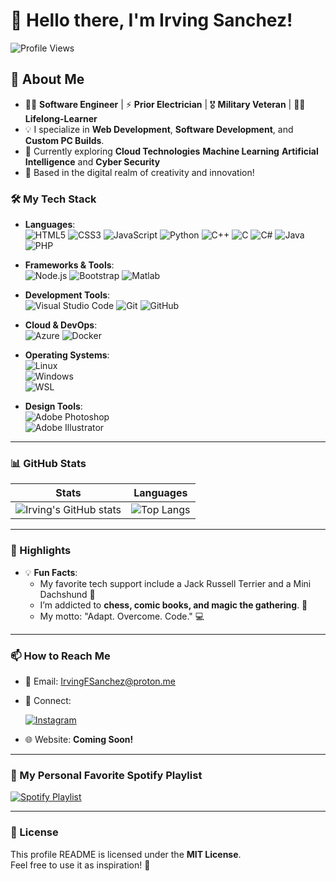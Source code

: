 # 👋 Hello there, I'm Irving Sanchez!  

![Profile Views](https://komarev.com/ghpvc/?username=IrvingFSanchez&color=brightgreen)  

## 🚀 About Me  
- 🧑‍💻 **Software Engineer** | ⚡️ **Prior Electrician** | 🎖️ **Military Veteran** | 🧘🏾 **Lifelong-Learner** 
- 💡 I specialize in **Web Development**, **Software Development**, and **Custom PC Builds**.  
- 🌱 Currently exploring **Cloud Technologies** **Machine Learning** **Artificial Intelligence** and **Cyber Security**
- 📍 Based in the digital realm of creativity and innovation!  

### 🛠️ My Tech Stack  

- **Languages**:  
  ![HTML5](https://img.shields.io/badge/HTML5-E34F26?style=for-the-badge&logo=html5&logoColor=white)
  ![CSS3](https://img.shields.io/badge/CSS3-1572B6?style=for-the-badge&logo=css3&logoColor=white)
  ![JavaScript](https://img.shields.io/badge/JavaScript-F7DF1E?style=for-the-badge&logo=javascript&logoColor=black)
  ![Python](https://img.shields.io/badge/Python-3776AB?style=for-the-badge&logo=python&logoColor=white)
  ![C++](https://img.shields.io/badge/C++-00599C?style=for-the-badge&logo=cplusplus&logoColor=white)
  ![C](https://img.shields.io/badge/C-00599C?style=for-the-badge&logo=c&logoColor=white)
  ![C#](https://img.shields.io/badge/C%23-239120?style=for-the-badge&logo=csharp&logoColor=white)
  ![Java](https://img.shields.io/badge/Java-007396?style=for-the-badge&logo=java&logoColor=white)
  ![PHP](https://img.shields.io/badge/PHP-777BB4?style=for-the-badge&logo=php&logoColor=white)  

- **Frameworks & Tools**:  
  ![Node.js](https://img.shields.io/badge/Node.js-339933?style=for-the-badge&logo=nodedotjs&logoColor=white)
  ![Bootstrap](https://img.shields.io/badge/Bootstrap-563D7C?style=for-the-badge&logo=bootstrap&logoColor=white)
  ![Matlab](https://img.shields.io/badge/Matlab-0076A8?style=for-the-badge&logo=mathworks&logoColor=white)  

- **Development Tools**:  
  ![Visual Studio Code](https://img.shields.io/badge/VS_Code-0078D4?style=for-the-badge&logo=visualstudiocode&logoColor=white)
  ![Git](https://img.shields.io/badge/Git-F05032?style=for-the-badge&logo=git&logoColor=white)
  ![GitHub](https://img.shields.io/badge/GitHub-181717?style=for-the-badge&logo=github&logoColor=white)  

- **Cloud & DevOps**:  
  ![Azure](https://img.shields.io/badge/Microsoft_Azure-0078D4?style=for-the-badge&logo=microsoftazure&logoColor=white)
  ![Docker](https://img.shields.io/badge/Docker-2496ED?style=for-the-badge&logo=docker&logoColor=white)  

- **Operating Systems**:  
  ![Linux](https://img.shields.io/badge/Linux-FCC624?style=for-the-badge&logo=linux&logoColor=black)  
  ![Windows](https://img.shields.io/badge/Windows-0078D6?style=for-the-badge&logo=windows&logoColor=white)  
  ![WSL](https://img.shields.io/badge/WSL-0078D4?style=for-the-badge&logo=linux&logoColor=white)  

- **Design Tools**:  
  ![Adobe Photoshop](https://img.shields.io/badge/Adobe%20Photoshop-31A8FF?style=for-the-badge&logo=adobephotoshop&logoColor=white)  
  ![Adobe Illustrator](https://img.shields.io/badge/Adobe%20Illustrator-FF9A00?style=for-the-badge&logo=adobeillustrator&logoColor=white)  

---

### 📊 GitHub Stats  

| Stats | Languages |
|-------|-----------|
| ![Irving's GitHub stats](https://github-readme-stats.vercel.app/api?username=IrvingFSanchez&show_icons=true&theme=radical) | ![Top Langs](https://github-readme-stats.vercel.app/api/top-langs/?username=IrvingFSanchez&layout=compact&theme=radical) |

---

### 🌟 Highlights  

- 💡 **Fun Facts**:
  - My favorite tech support include a Jack Russell Terrier and a Mini Dachshund 🐶  
  - I’m addicted to **chess, comic books, and magic the gathering**.  🧠
  - My motto: "Adapt. Overcome. Code." 💻  

---

### 📫 How to Reach Me  

- 📧 Email: [IrvingFSanchez@proton.me](mailto:IrvingFSanchez@proton.me)  
- 💬 Connect:

  [![Instagram](https://img.shields.io/badge/Instagram-E4405F?style=for-the-badge&logo=instagram&logoColor=white)](https://www.instagram.com/i.am.groot.48/)

- 🌐 Website: **Coming Soon!**
  
---

### 🎵 My Personal Favorite Spotify Playlist  

[![Spotify Playlist](https://img.shields.io/badge/Spotify%20Playlist-1DB954?style=for-the-badge&logo=spotify&logoColor=white)](https://open.spotify.com/playlist/6UDDMy8ihGnZSKpF33wQYk?si=068c9930364f4b88)  

---

### 📝 License  
This profile README is licensed under the **MIT License**.  
Feel free to use it as inspiration! 🚀  
